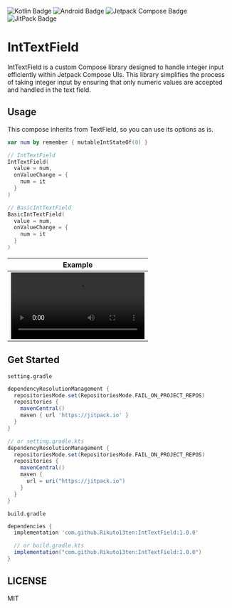 ![Kotlin Badge](https://img.shields.io/badge/Kotlin-7F52FF?logo=kotlin&logoColor=fff&style=flat)
![Android Badge](https://img.shields.io/badge/Android-34A853?logo=android&logoColor=fff&style=flat)
![Jetpack Compose Badge](https://img.shields.io/badge/Jetpack%20Compose-4285F4?logo=jetpackcompose&logoColor=fff&style=flat)
![JitPack Badge](https://img.shields.io/badge/JitPack-000?logo=jitpack&logoColor=fff&style=flat)

# IntTextField

IntTextField is a custom Compose library designed to handle integer input efficiently within Jetpack Compose UIs. 
This library simplifies the process of taking integer input by ensuring that only numeric values are accepted and handled in the text field.

## Usage
This compose inherits from TextField, so you can use its options as is.
```kotlin
var num by remember { mutableIntStateOf(0) }

// IntTextField
IntTextField(
  value = num,
  onValueChange = {
    num = it
  }
)

// BasicIntTextField
BasicIntTextField(
  value = num,
  onValueChange = {
    num = it
  }
)
```
|Example|
|---|
|<video src="https://github.com/Rikuto13ten/IntTextField/assets/69412443/4227b4b1-0341-4fb4-9785-32a780142c50">|


## Get Started
`setting.gradle`
```gradle
dependencyResolutionManagement {
  repositoriesMode.set(RepositoriesMode.FAIL_ON_PROJECT_REPOS)
  repositories {
    mavenCentral()
    maven { url 'https://jitpack.io' }
  }
}

// or setting.gradle.kts
dependencyResolutionManagement {
  repositoriesMode.set(RepositoriesMode.FAIL_ON_PROJECT_REPOS)
  repositories {
    mavenCentral()
    maven {
      url = uri("https://jitpack.io")
    }
  }
}
```

`build.gradle`
```gradle
dependencies {
  implementation 'com.github.Rikuto13ten:IntTextField:1.0.0'

  // or build.gradle.kts
  implementation("com.github.Rikuto13ten:IntTextField:1.0.0")
}
```

## LICENSE
MIT

